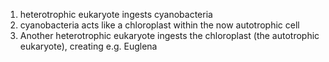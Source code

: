 1. heterotrophic eukaryote ingests cyanobacteria
2. cyanobacteria acts like a chloroplast within the now autotrophic cell
3. Another heterotrophic eukaryote ingests the chloroplast (the autotrophic eukaryote), creating e.g. Euglena